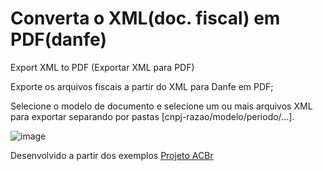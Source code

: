 # Converta o XML(doc. fiscal) em PDF(danfe)
Export XML to PDF (Exportar XML para PDF)

Exporte os arquivos fiscais a partir do XML para Danfe em PDF;

Selecione o modelo de documento e selecione um ou mais arquivos XML para exportar separando por pastas [cnpj-razao/modelo/periodo/...].

![image](https://user-images.githubusercontent.com/26030963/128602447-054c6f2e-a589-4dde-8982-3f6cf9ceb3c0.png)
<p> Desenvolvido a partir dos exemplos <a href="https://projetoacbr.com.br" target="_blank">Projeto ACBr</a></p>
